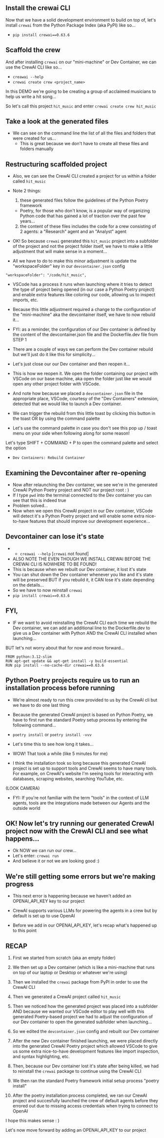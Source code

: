 ## Install the crewai CLI

Now that we have a solid development environment to build on top of, let's install `crewai` from the Python Package Index (aka PyPI) like so...

- `pip install crewai==0.63.6`

## Scaffold the crew

And after installing `crewai` on our "mini-machine" or Dev Container, we can use the CrewAI CLI like so...

- `creawai --help`
- `crewai create crew <project_name>`

In this DEMO we're going to be creating a group of acclaimed musicians to help us write a hit song...

So let's call this project `hit_music` and enter `crewai create crew hit_music`

## Take a look at the generated files

- We can see on the command line the list of all the files and folders that were created for us...
  - This is great because we don't have to create all these files and folders manually

## Restructuring scaffolded project

- Also, we can see the CrewAI CLI created a project for us within a folder called `hit_music`

- Note 2 things:

  1. these generated files follow the guidelines of the Python Poetry framework
    - Poetry, for those who don't know, is a popular way of organizing Python code that has gained a lot of traction over the past few years...
  2. the content of these files includes the code for a crew consisting of 2 agents: a "Research" agent and an "Analyst" agent

- OK! So because `crewai` generated this `hit_music` project into a subfolder of the project and not the project folder itself, we have to make a little adjustment that will make sense in a moment...

- All we have to do to make this minor adjustment is update the "workspaceFolder" key in our `devcontainer.json` config

```
"workspaceFolder": "/code/hit_music",
```

- VSCode has a process it runs when launching where it tries to detect the type of project being opened (in our case a Python Poetry project) and enable extra features like coloring our code, allowing us to inspect imports, etc.

- Because this little adjustment required a change to the configuration of the "mini-machine" aka the devcontainer itself, we have to now rebuild it...

- FYI: as a reminder, the configuration of our Dev container is defined by the content of the devcontainer.json file and the Dockerfile.dev file from STEP 1

- There are a couple of ways we can perform the Dev container rebuild but we'll just do it like this for simplicity...

- Let's just close our our Dev container and then reopen it...

- This is how we reopen it. We open the folder containing our project with VSCode on our base machine, aka open the folder just like we would open any other project folder with VSCode.

- And note how because we placed a `devcontainer.json` file in the appropriate place, VSCode, courtesy of the "Dev Containers" extension, detected that we would like to launch a Dev container.

- We can trigger the rebuild from this little toast by clicking this button in the toast OR by using the command palette

- Let's use the command palette in case you don't see this pop up / toast menu on your side when following along for some reason!

Let's type SHIFT + COMMAND + P to open the command palette and select the option
  - `Dev Containers: Rebuild Container`

## Examining the Devcontainer after re-opening

- Now after relaunching the Dev container, we see we're in the generated CrewAI Python Poetry project and NOT our project root : )
- If I type `pwd` into the terminal connected to the Dev container you can see that this is indeed true
- Problem solved...
- Now when we open this CrewAI project in our Dev container, VSCode will detect it's a Python Poetry project and will enable some extra nice-to-have features that should improve our development experience...

## Devcontainer can lose it's state

- - `creawai --help` [`crewai` not found]
- ALSO NOTE THE EVEN THOUGH WE INSTALL CREWAI BEFORE THE CREWAI CLI IS NOWHERE TO BE FOUND!
- This is because when we rebuilt our Dev container, it lost it's state
- You can shut down the Dev container whenever you like and it's state will be preserved BUT if you rebuild it, it CAN lose it's state depending on the details...
- So we have to now reinstall `crewai`
- `pip install crewai==0.63.6`

## FYI, 

- IF we want to avoid reinstalling the CrewAI CLI each time we rebuild the Dev container, we can add an additional line to the Dockerfile.dev to give us a Dev container with Python AND the CrewAI CLI installed when launching...

BUT let's not worry about that for now and move forward...

```.Dockerfile.dev
FROM python:3.12-slim
RUN apt-get update && apt-get install -y build-essential
RUN pip install --no-cache-dir crewai==0.63.6
```


## Python Poetry projects require us to run an installation process before running

- We're almost ready to run this crew provided to us by the CrewAI cli but we have to do one last thing

- Because the generated CrewAI project is based on Python Poetry, we have to first run the standard Poetry setup process by entering the following command...
- `poetry install` or `poetry install -vvv`
- Let's time this to see how long it takes...
- WOW! That took a while (like 5 minutes for me)
- I think the installation took so long because this generated CrewAI project is set up to support tools and CrewAI seems to have many tools. For example, on CrewAI's website I'm seeing tools for interacting with databases, scraping websites, searching YouTube, etc.

(LOOK CAMERA)

- FYI: If you're not familiar with the term "tools" in the context of LLM agents, tools are the integrations made between our Agents and the outside world

## OK! Now let's try running our generated CrewAI project now with the CrewAI CLI and see what happens...

- Ok NOW we can run our crew...
- Let's enter: `crewai run` 
- And believe it or not we are looking good :)

## We're still getting some errors but we're making progress

- This next error is happening because we haven't added an OPENAI_API_KEY key to our project

- CrewAI supports various LLMs for powering the agents in a crew but by default is set up to use OpenAI

- Before we add in our OPENAI_API_KEY, let's recap what's happened up to this point

## RECAP

1. First we started from scratch (aka an empty folder)

2. We then set up a Dev container (which is like a mini-machine that runs on top of our laptop or Desktop or whatever we're using)

3. Then we installed the `crewai` package from PyPI in order to use the CrewAI CLI

4. Then we generated a CrewAI project called `hit_music`

5. Then we noticed how the generated project was placed into a subfolder AND because we wanted our VSCode editor to play well with this generated Poetry-based project we had to adjust the configuration of our Dev container to open the generated subfolder when launching...

6. So we edited the `devcontainer.json` config and rebuilt our Dev container

7. After the new Dev container finished launching, we were placed directly into the generated CrewAI Poetry project which allowed VSCode to give us some extra nice-to-have development features like import inspection, and syntax highlighting, etc.

8. Then, because our Dev container lost it's state after being killed, we had to reinstall the `crewai` package to continue using the CrewAI CLI

9. We then ran the standard Poetry framework initial setup process "poetry install"

10. After the poetry installation process completed, we ran our CrewAI project and succesfully launched the crew of default agents before they errored out due to missing access credentials when trying to connect to OpenAI

I hope this makes sense : )

Let's now move forward by adding an OPENAI_API_KEY to our project